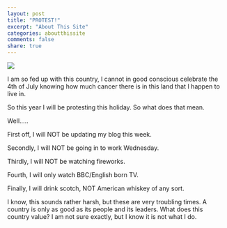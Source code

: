 ```yaml
---
layout: post
title: "PROTEST!"
excerpt: "About This Site"
categories: aboutthissite
comments: false
share: true
---
```


![](https://spectator.imgix.net/content/uploads/2016/03/donald.jpg?auto=compress,enhance,format&crop=faces,entropy,edges&fit=crop&w=620&h=413)



I am so fed up with this country, I cannot in good conscious celebrate the 4th of July knowing how much cancer there is in this land that I happen to live in.



So this year I will be protesting this holiday. So what does that mean.

Well.....


First off, I will NOT be updating my blog this week.


Secondly, I will NOT be going in to work Wednesday.


Thirdly, I will NOT be watching fireworks.


Fourth, I will only watch BBC/English born TV.


Finally, I will drink scotch, NOT American whiskey of any sort.


I know, this sounds rather harsh, but these are very troubling times. A country is only as good as its people and its leaders. What does this country value? I am not sure exactly, but I know it is not what I do.



